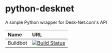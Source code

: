 # python-desknet
A simple Python wrapper for Desk-Net.com's API


Name | URL
:--- |:---
Buildbot|[![Build Status](https://travis-ci.org/datadesk/python-desknet.svg?branch=master)](https://travis-ci.org/datadesk/python-desknet)
